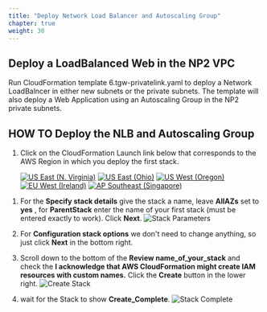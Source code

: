 ```yaml
---
title: "Deploy Network Load Balancer and Autoscaling Group"
chapter: true
weight: 30
---
```


## Deploy a LoadBalanced Web in the NP2 VPC

Run CloudFormation template 6.tgw-privatelink.yaml to deploy a Network LoadBalncer in either new subnets or the private subnets. The template will also deploy a Web Application using an Autoscaling Group in the NP2 private subnets.

## HOW TO Deploy the NLB and Autoscaling Group

1. Click on the CloudFormation Launch link below that corresponds to the AWS Region in which you deploy the first stack.

   [![US East (N. Virginia)](https://samdengler.github.io/cloudformation-launch-stack-button-svg/images/us-east-1.svg)](https://console.aws.amazon.com/cloudformation/home?region=us-east-1#/stacks/create/review?stackName=tgw1-dns&templateURL=https://s3.amazonaws.com/{{<codebucket>}}/6.tgw-privatelink.yaml&param_ParentStack=tgw1)
   [![US East (Ohio)](https://samdengler.github.io/cloudformation-launch-stack-button-svg/images/us-east-2.svg)](https://console.aws.amazon.com/cloudformation/home?region=us-east-2#/stacks/create/review?stackName=tgw1-dns&templateURL=https://s3.amazonaws.com/{{<codebucket>}}/6.tgw-privatelink.yaml&param_ParentStack=tgw1)
   [![US West (Oregon)](https://samdengler.github.io/cloudformation-launch-stack-button-svg/images/us-west-2.svg)](https://console.aws.amazon.com/cloudformation/home?region=us-west-2#/stacks/create/review?stackName=tgw1-dns&templateURL=https://s3.amazonaws.com/{{<codebucket>}}/6.tgw-privatelink.yaml&param_ParentStack=tgw1)
   [![EU West (Ireland)](https://samdengler.github.io/cloudformation-launch-stack-button-svg/images/eu-west-1.svg)](https://console.aws.amazon.com/cloudformation/home?region=eu-west-1#/stacks/create/review?stackName=tgw1-dns&templateURL=https://s3.amazonaws.com/{{<codebucket>}}/6.tgw-privatelink.yaml&param_ParentStack=tgw1)
   [![AP Southeast (Singapore)](https://samdengler.github.io/cloudformation-launch-stack-button-svg/images/ap-southeast-1.svg)](https://console.aws.amazon.com/cloudformation/home?region=ap-southeast-1#/stacks/create/review?stackName=tgw1-dns&templateURL=https://s3.amazonaws.com/{{<codebucket>}}/6.tgw-privatelink.yaml&param_ParentStack=tgw1)

1) For the **Specify stack details** give the stack a name, leave **AllAZs** set to **yes** , for **ParentStack** enter the name of your first stack (must be entered exactly to work). Click **Next**.
   ![Stack Parameters](../images/createStack-PLparameters.png)

1) For **Configuration stack options** we don't need to change anything, so just click **Next** in the bottom right.

1) Scroll down to the bottom of the **Review name_of_your_stack** and check the **I acknowledge that AWS CloudFormation might create IAM resources with custom names.** Click the **Create** button in the lower right.
   ![Create Stack](../images/createStack-VPCiam.png)

1) wait for the Stack to show **Create_Complete**.
   ![Stack Complete](../images/createStack-DNSprogress.png)
